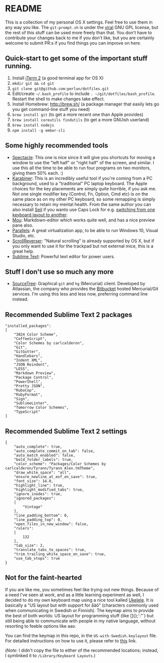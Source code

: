 README
======

This is a collection of my personal OS X settings. Feel free to use them in any way you like. The `git-prompt.sh` is under the [viral](http://en.wikipedia.org/wiki/GNU_General_Public_License#.22Viral.22_nature) GNU GPL license, but the rest of this stuff can be used more freely than that. You don't have to contribute your changes back to me if you don't like, but you are certainly welcome to submit PR:s if you find things you can improve on here.

## Quick-start to get some of the important stuff running.

1. Install [iTerm 2](http://www.iterm2.com) (a good terminal app for OS X)
1. `mkdir git && cd git`
1. `git clone git@github.com:perlun/dotfiles.git`
1. Edit/create `~/.bash_profile` to include `. ~/git/dotfiles/bash_profile`. Restart the shell to make changes take effect.
1. Install Homebrew: http://brew.sh/ (a package manager that easily lets go you get command-line stuff you need)
1. `brew install git` (to get a more recent one than Apple provides)
1. `brew install coreutils findutils` (to get a more GNUish userland)
1. `brew install nodejs`
1. `npm install -g ember-cli`

## Some highly recommended tools

- [Spectacle](http://spectacleapp.com/): This one is nice since it will give you shortcuts for moving a window to use the "left half" or "right half" of the screen, and similar. I use this all the time to be able to run four programs on two monitors, giving them 50% each. :)
- [Karabiner](http://pqrs.org/macosx/keyremap4macbook/): This is an incredibly useful tool if you're coming from a PC background, used to a "traditional" PC laptop keyboard. The Apple choices for the key placements are simply quite horrible, if you ask me. Not one single modifier key (Control, Fn, Option, Cmd etc) is on the same place as on my other PC keyboard, so some remapping is simply necessary to retain my mental health. From the same author you can also install [Seil](https://pqrs.org/osx/karabiner/seil.html.en) if you wanto use Caps Lock for e.g. [switching from one keyboard layout to another](http://dae.me/blog/593/select-input-language-by-caps-lock-in-mac-os-x/).
- [Mou](http://mouapp.com/): Markdown-editor which works quite well, and has a nice preview pane also.
- [Parallels](http://www.parallels.com): A great virtualization app, to be able to run Windows 10, Visual Studio, etc.
- [ScrollReverser](http://www.macupdate.com/app/mac/37872/scroll-reverser): "Natural scrolling" is already supported by OS X, but if you only want to use it for the trackpad but not external mice, this is a great help.
- [Sublime Text](http://www.sublimetext.com): Powerful text editor for power users.

## Stuff I don't use so much any more

- [SourceTree](http://www.sourcetreeapp.com/): Graphical `git` and `hg` (Mercurial) client. Developed by Atlassian, the company who provides the [Bitbucket](http://www.bitbucket.org) hosted Mercurial/Git services. I'm using this less and less now, preferring command line instead.

## Recommended Sublime Text 2 packages

	"installed_packages":
	[
		"3024 Color Scheme",
		"CoffeeScript",
		"Color Schemes by carlcalderon",
		"Git",
		"GitGutter",
		"Handlebars",
		"Indent XML",
		"JSON Reindent",
		"LESS",
		"Markdown Preview",
		"Package Control",
		"PowerShell",
		"Pretty JSON",
		"RuboCop",
		"RubyFormat",
		"Sign",
		"SublimeLinter",
		"Tomorrow Color Schemes",
		"TypeScript"
	]

## Recommended Sublime Text 2 settings

```
{
	"auto_complete": true,
	"auto_complete_commit_on_tab": false,
	"auto_match_enabled": false,
	"bold_folder_labels": true,
	"color_scheme": "Packages/Color Schemes by carlcalderon/Tyrann/Tyrann Alex.tmTheme",
	"draw_white_space": "all",
	"ensure_newline_at_eof_on_save": true,
	"font_size": 14.0,
	"highlight_line": true,
	"highlight_modified_tabs": true,
	"ignore_inodes": true,
	"ignored_packages":
	[
		"Vintage"
	],
	"line_padding_bottom": 0,
	"line_padding_top": 0,
	"open_files_in_new_window": false,
	"rulers":
	[
		132
	],
	"tab_size": 2,
	"translate_tabs_to_spaces": true,
	"trim_trailing_white_space_on_save": true,
	"use_tab_stops": true
}
```

## Not for the faint-hearted

If you are like me, you sometimes feel like trying out new things. Because of a need I've seen at work, and as a little learning experiment as well, I decided to do my own keyboard map using a nice tool kalled [Ukelele](http://scripts.sil.org/cms/scripts/page.php?site_id=nrsi&id=ukelele). It is basically a "US layout but with support for åäö" (characters commonly used when communicating in Swedish or Finnish). The keymap aims to provide the best of both worlds: US layout for programming stuff (like []{};':"`) but still being able to communicate with people in my native language, without resorting to feeble options like aao.

You can find the keymap in this repo, in the `US-with-Swedish.keylayout` file. For detailed instructions on how to use it, please refer to [this](http://superuser.com/a/665726/59111) link.

(*Note*: I didn't copy the file to either of the recommended locations; instead, I symlinked it to `/Library/Keyboard Layouts`.)
